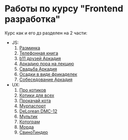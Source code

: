 # Работы по курсу "Frontend разработка"

Курс как и его дз разделен на 2 части:
* JS:
  1. [Разминка](JS/01-warmup)
  2. [Телефонная книга](JS/02-phonebook)
  3. [b11 друзей Аркадия](JS/03-robbery)
  4. [Аркадию пора на лекцию](JS/04-pub-sub)
  5. [Свадьба Аркадия](JS/05-marriage)
  6. [Осадки в виде фрикаделек](JS/06-weather)
  7. [Собеседование Аркадия](JS/07-data-structures)
* UX:
  1. [Про котиков](UX/01-about-cats)
  2. [Котики для всех](UX/02-cats-for-all)
  3. [Прокачай кота](UX/03-pimp-your-cat)
  4. [Мурпаспорт](UX/04-pub-sub)
  5. [DeLorean DMC-12](UX/05-delorean-dmc-12)
  6. [Мультик](UX/06-cartoon)
  7. [Котограм](UX/07-instacat)
  8. [Морда](UX/08-home)
  9. [СвиноТиндер](UX/09-pig-tinder)
